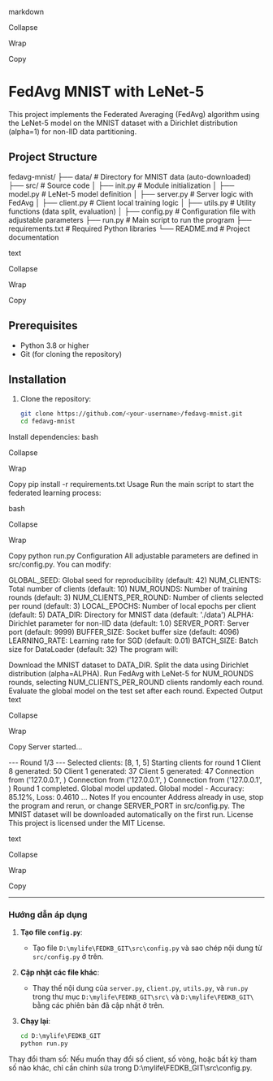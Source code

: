 markdown

Collapse

Wrap

Copy
# FedAvg MNIST with LeNet-5

This project implements the Federated Averaging (FedAvg) algorithm using the LeNet-5 model on the MNIST dataset with a Dirichlet distribution (alpha=1) for non-IID data partitioning.

## Project Structure
fedavg-mnist/
├── data/                  # Directory for MNIST data (auto-downloaded)
├── src/                   # Source code
│   ├── init.py        # Module initialization
│   ├── model.py           # LeNet-5 model definition
│   ├── server.py          # Server logic with FedAvg
│   ├── client.py          # Client local training logic
│   ├── utils.py           # Utility functions (data split, evaluation)
│   ├── config.py          # Configuration file with adjustable parameters
├── run.py                 # Main script to run the program
├── requirements.txt       # Required Python libraries
└── README.md              # Project documentation

text

Collapse

Wrap

Copy

## Prerequisites

- Python 3.8 or higher
- Git (for cloning the repository)

## Installation

1. Clone the repository:
   ```bash
   git clone https://github.com/<your-username>/fedavg-mnist.git
   cd fedavg-mnist
Install dependencies:
bash

Collapse

Wrap

Copy
pip install -r requirements.txt
Usage
Run the main script to start the federated learning process:

bash

Collapse

Wrap

Copy
python run.py
Configuration
All adjustable parameters are defined in src/config.py. You can modify:

GLOBAL_SEED: Global seed for reproducibility (default: 42)
NUM_CLIENTS: Total number of clients (default: 10)
NUM_ROUNDS: Number of training rounds (default: 3)
NUM_CLIENTS_PER_ROUND: Number of clients selected per round (default: 3)
LOCAL_EPOCHS: Number of local epochs per client (default: 5)
DATA_DIR: Directory for MNIST data (default: './data')
ALPHA: Dirichlet parameter for non-IID data (default: 1.0)
SERVER_PORT: Server port (default: 9999)
BUFFER_SIZE: Socket buffer size (default: 4096)
LEARNING_RATE: Learning rate for SGD (default: 0.01)
BATCH_SIZE: Batch size for DataLoader (default: 32)
The program will:

Download the MNIST dataset to DATA_DIR.
Split the data using Dirichlet distribution (alpha=ALPHA).
Run FedAvg with LeNet-5 for NUM_ROUNDS rounds, selecting NUM_CLIENTS_PER_ROUND clients randomly each round.
Evaluate the global model on the test set after each round.
Expected Output
text

Collapse

Wrap

Copy
Server started...

--- Round 1/3 ---
Selected clients: [8, 1, 5]
Starting clients for round 1
Client 8 generated: 50
Client 1 generated: 37
Client 5 generated: 47
Connection from ('127.0.0.1', <port1>)
Connection from ('127.0.0.1', <port2>)
Connection from ('127.0.0.1', <port3>)
Round 1 completed. Global model updated.
Global model - Accuracy: 85.12%, Loss: 0.4610
...
Notes
If you encounter Address already in use, stop the program and rerun, or change SERVER_PORT in src/config.py.
The MNIST dataset will be downloaded automatically on the first run.
License
This project is licensed under the MIT License.

text

Collapse

Wrap

Copy

---

### Hướng dẫn áp dụng
1. **Tạo file `config.py`**:
   - Tạo file `D:\mylife\FEDKB_GIT\src\config.py` và sao chép nội dung từ `src/config.py` ở trên.

2. **Cập nhật các file khác**:
   - Thay thế nội dung của `server.py`, `client.py`, `utils.py`, và `run.py` trong thư mục `D:\mylife\FEDKB_GIT\src\` và `D:\mylife\FEDKB_GIT\` bằng các phiên bản đã cập nhật ở trên.

3. **Chạy lại**:
   ```cmd
   cd D:\mylife\FEDKB_GIT
   python run.py
Thay đổi tham số:
Nếu muốn thay đổi số client, số vòng, hoặc bất kỳ tham số nào khác, chỉ cần chỉnh sửa trong D:\mylife\FEDKB_GIT\src\config.py.